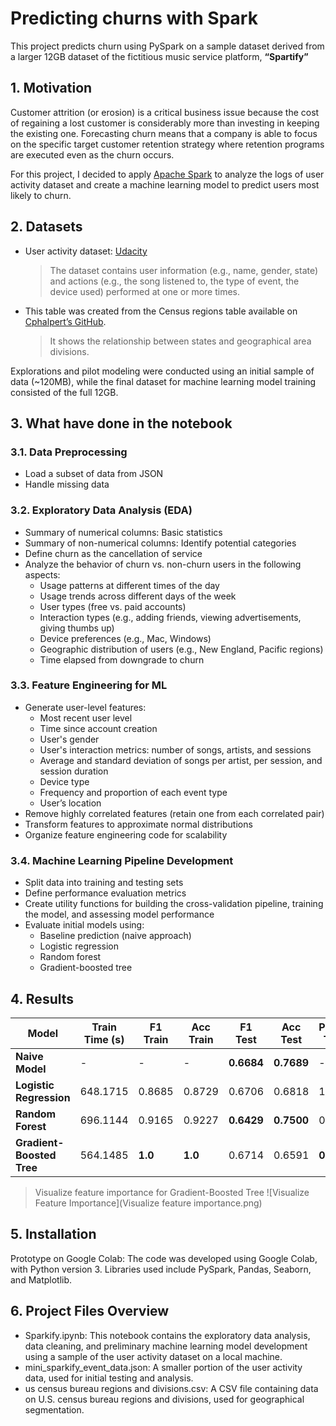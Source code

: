 # Predicting churns with Spark
This project predicts churn using PySpark on a sample dataset derived from a larger 12GB dataset of the fictitious music service platform, **“Spartify”**

## 1. Motivation
Customer attrition (or erosion) is a critical business issue because the cost of regaining a lost customer is considerably more than investing in keeping the existing one. Forecasting churn means that a company is able to focus on the specific target customer retention strategy where retention programs are executed even as the churn occurs.

For this project, I decided to apply [Apache Spark](https://spark.apache.org/) to analyze the logs of user activity dataset and create a machine learning model to predict users most likely to churn.

## 2. Datasets
- User activity dataset: [Udacity](https://www.udacity.com/)
    > The dataset contains user information (e.g., name, gender, state) and actions (e.g., the song listened to, the type of event, the device used) performed at one or more times.

- This table was created from the Census regions table available on [Cphalpert’s GitHub](https://github.com/cphalpert/census-regions).
    > It shows the relationship between states and geographical area divisions.

Explorations and pilot modeling were conducted using an initial sample of data (~120MB), while the final dataset for machine learning model training consisted of the full 12GB.

## 3. What have done in the notebook
### 3.1. Data Preprocessing
- Load a subset of data from JSON
- Handle missing data

### 3.2. Exploratory Data Analysis (EDA)
- Summary of numerical columns: Basic statistics
- Summary of non-numerical columns: Identify potential categories
- Define churn as the cancellation of service
- Analyze the behavior of churn vs. non-churn users in the following aspects:
    - Usage patterns at different times of the day
    - Usage trends across different days of the week
    - User types (free vs. paid accounts)
    - Interaction types (e.g., adding friends, viewing advertisements, giving thumbs up)
    - Device preferences (e.g., Mac, Windows)
    - Geographic distribution of users (e.g., New England, Pacific regions)
    - Time elapsed from downgrade to churn

### 3.3. Feature Engineering for ML
- Generate user-level features:
    - Most recent user level
    - Time since account creation
    - User's gender
    - User's interaction metrics: number of songs, artists, and sessions
    - Average and standard deviation of songs per artist, per session, and session duration
    - Device type
    - Frequency and proportion of each event type
    - User’s location
- Remove highly correlated features (retain one from each correlated pair)
- Transform features to approximate normal distributions
- Organize feature engineering code for scalability

### 3.4. Machine Learning Pipeline Development
- Split data into training and testing sets
- Define performance evaluation metrics
- Create utility functions for building the cross-validation pipeline, training the model, and assessing model performance
- Evaluate initial models using:
    - Baseline prediction (naive approach)
    - Logistic regression
    - Random forest
    - Gradient-boosted tree

## 4. Results
| **Model**                | **Train Time (s)** | **F1 Train** | **Acc Train** | **F1 Test** | **Acc Test** | **Prediction Time (s)** |
|--------------------------|-------------------|-------------|-------------|------------|------------|-------------------------|
| **Naive Model**          | -                 | -           | -           | **0.6684** | **0.7689** | -                      |
| **Logistic Regression**  | 648.1715          | 0.8685      | 0.8729      | 0.6706     | 0.6818     | 1.3453                 |
| **Random Forest**        | 696.1144          | 0.9165      | 0.9227      | **0.6429** | **0.7500** | 0.9643                 |
| **Gradient-Boosted Tree**| 564.1485          | **1.0**     | **1.0**     | 0.6714     | 0.6591     | **0.7612**             |
> Visualize feature importance for Gradient-Boosted Tree
![Visualize Feature Importance](Visualize feature importance.png)

## 5. Installation

Prototype on Google Colab: The code was developed using Google Colab, with Python version 3. Libraries used include PySpark, Pandas, Seaborn, and Matplotlib.

## 6. Project Files Overview

- Sparkify.ipynb: This notebook contains the exploratory data analysis, data cleaning, and preliminary machine learning model development using a sample of the user activity dataset on a local machine.
- mini_sparkify_event_data.json: A smaller portion of the user activity data, used for initial testing and analysis.
- us census bureau regions and divisions.csv: A CSV file containing data on U.S. census bureau regions and divisions, used for geographical segmentation.

    
